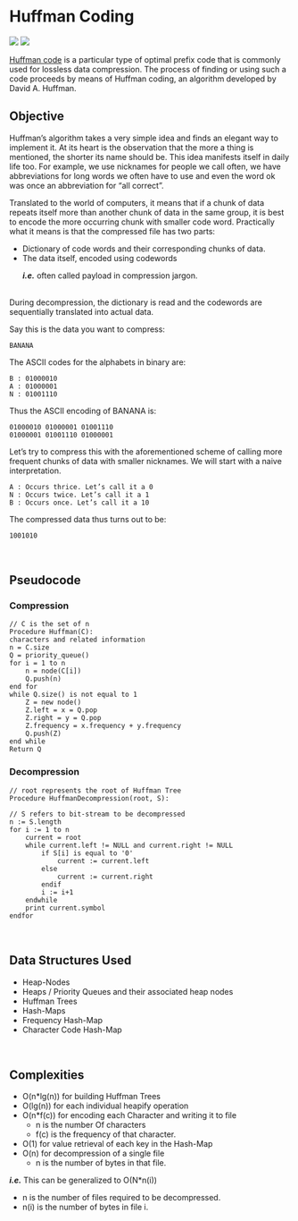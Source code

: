 # Huffman Coding

<p>
  <img src="https://img.shields.io/pypi/status/Django.svg"/>
  <img src="https://img.shields.io/badge/contributions-welcome-orange.svg"/>
</p>

<a href="https://en.wikipedia.org/wiki/Huffman_coding">Huffman code</a> is a particular type of optimal prefix code that is commonly used for lossless data compression. The process of finding or using such a code proceeds by means of Huffman coding, an algorithm developed by David A. Huffman.

## Objective
Huffman’s algorithm takes a very simple idea and finds an elegant way to implement it. At its heart is the observation that the more a thing is mentioned, the shorter its name should be. This idea manifests itself in daily life too. For example, we use nicknames for people we call often, we have abbreviations for long words we often have to use and even the word ok was once an abbreviation for “all correct”.

Translated to the world of computers, it means that if a chunk of data repeats itself more than another chunk of data in the same group, it is best to encode the more occurring chunk with smaller code word. Practically what it means is that the compressed file has two parts:
* Dictionary of code words and their corresponding chunks of data. 
* The data itself, encoded using codewords
  <p><b><i>i.e.</i></b> often called payload in compression jargon.</p>
</br>
During decompression, the dictionary is read and the codewords are sequentially translated into actual data.

Say this is the data you want to compress:
``` 
BANANA
```

The ASCII codes for the alphabets in binary are:
```
B : 01000010
A : 01000001
N : 01001110
```

Thus the ASCII encoding of BANANA is:
```
01000010 01000001 01001110 
01000001 01001110 01000001
```

Let’s try to compress this with the aforementioned scheme of calling more frequent chunks of data with smaller nicknames. We will start with a naive interpretation.
```
A : Occurs thrice. Let’s call it a 0
N : Occurs twice. Let’s call it a 1
B : Occurs once. Let’s call it a 10
```

The compressed data thus turns out to be:
```
1001010
```

</br>

## Pseudocode
### Compression
```
// C is the set of n
Procedure Huffman(C):     
characters and related information
n = C.size
Q = priority_queue()
for i = 1 to n
    n = node(C[i])
    Q.push(n)
end for
while Q.size() is not equal to 1
    Z = new node()
    Z.left = x = Q.pop
    Z.right = y = Q.pop
    Z.frequency = x.frequency + y.frequency
    Q.push(Z)
end while
Return Q
```

### Decompression
```
// root represents the root of Huffman Tree
Procedure HuffmanDecompression(root, S):   

// S refers to bit-stream to be decompressed
n := S.length                              
for i := 1 to n
    current = root
    while current.left != NULL and current.right != NULL
        if S[i] is equal to '0'
            current := current.left
        else
            current := current.right
        endif
        i := i+1
    endwhile
    print current.symbol
endfor
```

</br>

## Data Structures Used
* Heap-Nodes 
* Heaps / Priority Queues and their associated heap nodes 
* Huffman Trees 
* Hash-Maps
* Frequency Hash-Map
* Character Code Hash-Map

</br>

## Complexities
* O(n*lg(n)) for building Huffman Trees
* O(lg(n)) for each individual heapify operation 
* O(n*f(c)) for encoding each Character and writing it to file 
  * n is the number Of characters 
  * f(c) is the frequency of that character.
* O(1) for value retrieval of each key in the Hash-Map 
* O(n) for decompression of a single file 
  * n is the number of bytes in that file. 
  
<p><b><i>i.e.</i></b> This can be generalized to O(N*n(i))</p>

* n is the number of files required to be decompressed.
* n(i) is the number of bytes in file i.

